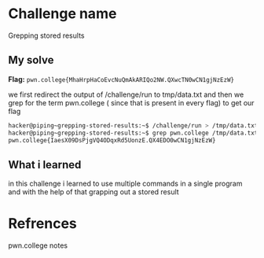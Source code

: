# Challenge name
Grepping stored results

## My solve
**Flag:** `pwn.college{MhaHrpHaCoEvcNuQmAkARIQo2NW.QXwcTN0wCN1gjNzEzW}`

we first redirect the output of /challenge/run to tmp/data.txt and then we grep for the term pwn.college ( since that is present in every flag) to get our flag

```bash
hacker@piping~grepping-stored-results:~$ /challenge/run > /tmp/data.txt
hacker@piping~grepping-stored-results:~$ grep pwn.college /tmp/data.txt
pwn.college{IaesX09DsPjgVQ4ODqxRd5UonzE.QX4EDO0wCN1gjNzEzW}
```

## What i learned
in this challenge i learned to use multiple commands in a single program and with the help of that grapping out a stored result

# Refrences
pwn.college notes